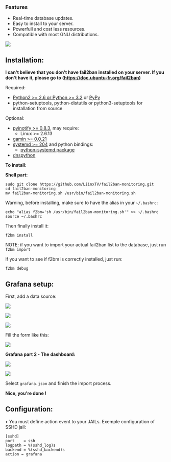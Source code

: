 
### Features

- Real-time database updates.
- Easy to install to your server.
- Powerfull and cost less resources.
- Compatible with most GNU distributions.

![](https://www.alouit-multimedia.com/wp-content/uploads/2012/12/fail2ban-logo.jpg)

Installation:
-------------

**I can't believe that you don't have fail2ban installed on your server. If you don't have it, please go to (https://doc.ubuntu-fr.org/fail2ban)**

Required:
- [Python2 >= 2.6 or Python >= 3.2](https://www.python.org) or [PyPy](https://pypy.org)
- python-setuptools, python-distutils or python3-setuptools for installation from source

Optional:
- [pyinotify >= 0.8.3](https://github.com/seb-m/pyinotify), may require:
  * Linux >= 2.6.13
- [gamin >= 0.0.21](http://www.gnome.org/~veillard/gamin)
- [systemd >= 204](http://www.freedesktop.org/wiki/Software/systemd) and python bindings:
  * [python-systemd package](https://www.freedesktop.org/software/systemd/python-systemd/index.html)
- [dnspython](http://www.dnspython.org/)

**To install:**

**Shell part:**

    sudo git clone https://github.com/LiinxTV/fail2ban-monitoring.git
    cd fail2ban-monitoring
    mv fail2ban-monitoring.sh /usr/bin/fail2ban-monitoring.sh

Warning, before installing, make sure to have the alias in your `~/.bashrc`:

    echo "alias f2bm='sh /usr/bin/fail2ban-monitoring.sh'" >> ~/.bashrc
    source ~/.bashrc

Then finally install it:

    f2bm install
    
NOTE: if you want to import your actual fail2ban list to the database, just run `f2bm import`

If you want to see if f2bm is correctly installed, just run:

    f2bm debug

Grafana setup:
-------------

First, add a data source:

![](https://i.ibb.co/TkQ70m2/1.png)

![](https://i.ibb.co/fQ5SM2v/2.png)

![](https://i.ibb.co/znZw7x6/3.png)

Fill the form like this:

![](https://i.ibb.co/1Rrkwmf/4.png)

**Grafana part 2 - The dashboard:**

![](https://i.ibb.co/dpFNfsJ/5.png)

![](https://i.ibb.co/9sVqQFL/6.png)

Select `grafana.json` and finish the import process.

**Nice, you're done !**

Configuration:
--------------
• You must define action event to your JAILs. Exemple configuration of SSHD jail:

    [sshd]
    port    = ssh
    logpath = %(sshd_log)s
    backend = %(sshd_backend)s
    action = grafana
